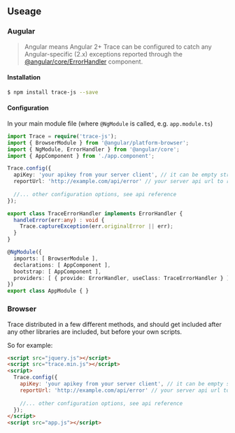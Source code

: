 ## Useage

### Augular
> Angular means Angular 2+
Trace can be configured to catch any Angular-specific (2.x) exceptions reported through the [@angular/core/ErrorHandler](https://angular.io/docs/js/latest/api/core/index/ErrorHandler-class.html) component. 

#### Installation
```bash
$ npm install trace-js --save
```
#### Configuration
In your main module file (where `@NgModule` is called, e.g. `app.module.ts`)

```typescript
import Trace = require('trace-js');
import { BrowserModule } from '@angular/platform-browser';
import { NgModule, ErrorHandler } from '@angular/core';
import { AppComponent } from './app.component';

Trace.config({
  apiKey: 'your apikey from your server client', // it can be empty string if your server do not configured
  reportUrl: 'http://example.com/api/error' // your server api url to reveive the report
  
  //... other configuration options, see api reference
});

export class TraceErrorHandler implements ErrorHandler {
  handleError(err:any) : void {
    Trace.captureException(err.originalError || err);
  }
}

@NgModule({
  imports: [ BrowserModule ],
  declarations: [ AppComponent ],
  bootstrap: [ AppComponent ],
  providers: [ { provide: ErrorHandler, useClass: TraceErrorHandler } ]
})
export class AppModule { }
```

### Browser
Trace distributed in a few different methods, and should get included after any other libraries are included, but before your own scripts.

So for example:
```html
<script src="jquery.js"></script>
<script src="trace.min.js"></script>
<script>
  Trace.config({
    apiKey: 'your apikey from your server client', // it can be empty string if your server do not configured
    reportUrl: 'http://example.com/api/error' // your server api url to reveive the report
    
    //... other configuration options, see api reference
  });
</script>
<script src="app.js"></script>
```

